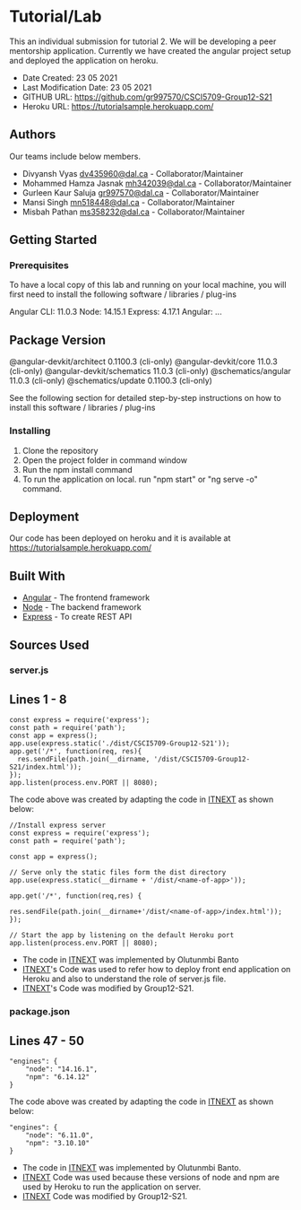 # Tutorial/Lab
This an individual submission for tutorial 2. We will be developing a peer mentorship application. Currently we have created the angular project setup and deployed the application on heroku.

* Date Created: 23 05 2021
* Last Modification Date: 23 05 2021
* GITHUB URL: https://github.com/gr997570/CSCI5709-Group12-S21
* Heroku URL: https://tutorialsample.herokuapp.com/


## Authors
Our teams include below members.

* Divyansh Vyas dv435960@dal.ca - Collaborator/Maintainer 
* Mohammed Hamza Jasnak mh342039@dal.ca - Collaborator/Maintainer 
* Gurleen Kaur Saluja gr997570@dal.ca - Collaborator/Maintainer 
* Mansi Singh mn518448@dal.ca - Collaborator/Maintainer
* Misbah Pathan ms358232@dal.ca - Collaborator/Maintainer


## Getting Started

### Prerequisites

To have a local copy of this lab and running on your local machine, you will first need to install the following software / libraries / plug-ins

Angular CLI: 11.0.3
Node: 14.15.1
Express: 4.17.1
Angular:
...

Package                      Version
------------------------------------------------------
@angular-devkit/architect    0.1100.3 (cli-only)
@angular-devkit/core         11.0.3 (cli-only)
@angular-devkit/schematics   11.0.3 (cli-only)
@schematics/angular          11.0.3 (cli-only)
@schematics/update           0.1100.3 (cli-only)


See the following section for detailed step-by-step instructions on how to install this software / libraries / plug-ins

### Installing

1. Clone the repository
2. Open the project folder in command window
3. Run the npm install command
4. To run the application on local. run "npm start" or "ng serve -o" command.

## Deployment

Our code has been deployed on heroku and it is available at https://tutorialsample.herokuapp.com/

## Built With

* [Angular](https://angular.io/guide/setup-local) - The frontend framework
* [Node](https://nodejs.org/en/) - The backend framework 
* [Express](https://www.npmjs.com/package/express) - To create REST API

## Sources Used

### server.js

Lines 1 - 8
---------------

```
const express = require('express');
const path = require('path');
const app = express();
app.use(express.static('./dist/CSCI5709-Group12-S21'));
app.get('/*', function(req, res){
  res.sendFile(path.join(__dirname, '/dist/CSCI5709-Group12-S21/index.html'));
});
app.listen(process.env.PORT || 8080);
```	

The code above was created by adapting the code in [ITNEXT](https://itnext.io/how-to-deploy-angular-application-to-heroku-1d56e09c5147) as shown below: 

```
//Install express server
const express = require('express');
const path = require('path');

const app = express();

// Serve only the static files form the dist directory
app.use(express.static(__dirname + '/dist/<name-of-app>'));

app.get('/*', function(req,res) {
    
res.sendFile(path.join(__dirname+'/dist/<name-of-app>/index.html'));
});

// Start the app by listening on the default Heroku port
app.listen(process.env.PORT || 8080);
```

- The code in [ITNEXT](https://itnext.io/how-to-deploy-angular-application-to-heroku-1d56e09c5147) was implemented by Olutunmbi Banto
- [ITNEXT](https://itnext.io/how-to-deploy-angular-application-to-heroku-1d56e09c5147)'s Code was used to refer how to deploy front end application on Heroku and also to understand the role of server.js file.
- [ITNEXT](https://itnext.io/how-to-deploy-angular-application-to-heroku-1d56e09c5147)'s Code was modified by Group12-S21.


### package.json

Lines 47 - 50
---------------

```
"engines": {
    "node": "14.16.1",
    "npm": "6.14.12"
}
```

The code above was created by adapting the code in [ITNEXT](https://itnext.io/how-to-deploy-angular-application-to-heroku-1d56e09c5147) as shown below: 

```
"engines": {
    "node": "6.11.0",
    "npm": "3.10.10"
}
```

- The code in [ITNEXT](https://itnext.io/how-to-deploy-angular-application-to-heroku-1d56e09c5147) was implemented by Olutunmbi Banto.
- [ITNEXT](https://itnext.io/how-to-deploy-angular-application-to-heroku-1d56e09c5147) Code was used because these versions of node and npm are used by Heroku to run the application on server.
- [ITNEXT](https://itnext.io/how-to-deploy-angular-application-to-heroku-1d56e09c5147) Code was modified by Group12-S21.